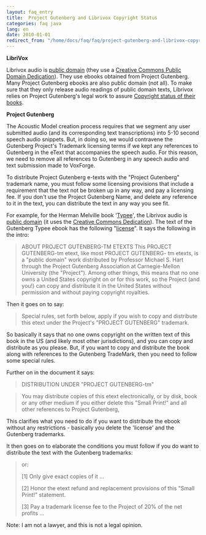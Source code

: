 ```yaml
---
layout: faq_entry
title:  Project Gutenberg and Librivox Copyright Status 
categories: faq java
lang: en
date: 2010-01-01
redirect_from: "/home/docs/faq/faq/project-gutenberg-and-librivox-copyright-status"
---
```

**LibriVox**

Librivox audio is [public domain](http://librivox.org/public-domain/) (they use a [Creative Commons Public Domain Dedication](http://creativecommons.org/licenses/publicdomain/)).  They use ebooks obtained from Project Gutenberg.  Many Project Gutenberg ebooks are also public domain (not all).  To make sure that they only release audio readings of public domain texts, Librivox relies on Project Gutenberg's legal work to assure [Copyright status of their books](http://librivox.org/forum/viewtopic.php?t=881&sid=e63371779902e143fd4af7435779f957).  

**Project Gutenberg**

The Acoustic Model creation process requires that we segment any user submitted audio (and its corresponding text transcriptions) into 5-10 second speech audio snippets.  But, in doing so, we would contravene the Gutenberg Project's Trademark licensing terms if we kept any references to Gutenberg in the eText that accompanies the speech audio.  For this reason, we need to remove all references to Gutenberg in any speech audio and text submission made to VoxForge.

To distribute Project Gutenberg e-texts with the "Project Gutenberg" trademark name, you must follow some licensing provisions that include a requirement that the text not be broken up in any way, and pay a licensing fee.  If  you don't use the Project Gutenberg Name, and delete any reference to it in the text, you can distribute the text in any way you see fit.

For example, for the Herman Melville book '[Typee](http://librivox.org/typee-by-herman-melville/)', the Librivox audio is [public domain](http://www.archive.org/details/typee_librivox) (it uses the [Creative Commons Dedication](http://creativecommons.org/licenses/publicdomain/)).  The text of the Gutenberg Typee ebook has the following "[license](http://www.gutenberg.org/dirs/etext99/typee11.txt)".  It says the following in the intro:

> ABOUT PROJECT GUTENBERG-TM ETEXTS
> This PROJECT GUTENBERG-tm etext, like most PROJECT GUTENBERG-
> tm etexts, is a "public domain" work distributed by Professor
> Michael S. Hart through the Project Gutenberg Association at
> Carnegie-Mellon University (the "Project"). Among other
> things, this means that no one owns a United States copyright
> on or for this work, so the Project (and you!) can copy and
> distribute it in the United States without permission and
> without paying copyright royalties.

Then it goes on to say: 

> Special rules, set forth
> below, apply if you wish to copy and distribute this etext
> under the Project's "PROJECT GUTENBERG" trademark.

So basically it says that no one owns copyright on the written text of this book in the US (and likely most other jurisdictions), and you can copy and distribute as you please.  But, if you want to copy and distribute the book along with references to the Gutenberg TradeMark, then you need to follow some special rules. 

Further on in the document it says:

> DISTRIBUTION UNDER "PROJECT GUTENBERG-tm"

> You may distribute copies of this etext electronically, or by
> disk, book or any other medium if you either delete this
> "Small Print!" and all other references to Project Gutenberg,

This clarifies what you need to do if you want to distribute the ebook without any restrictions - basically you delete the 'license' and the Gutenberg trademarks.

It then goes on to elaborate the conditions you must follow if you do want to distribute the text with the Gutenberg trademarks:  

> or:
>
> [1] Only give exact copies of it ...
>
> [2] Honor the etext refund and replacement provisions of this
> "Small Print!" statement.
>
> [3] Pay a trademark license fee to the Project of 20% of the
> net profits ...

Note: I am not a lawyer, and this is not a legal opinion.
